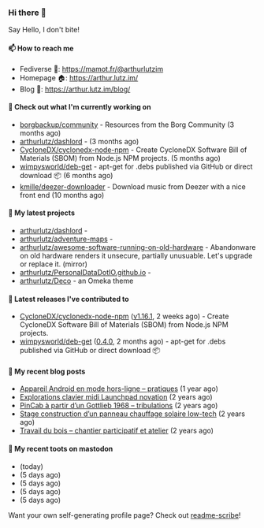 ### Hi there 👋

Say Hello, I don't bite!

#### 📫 How to reach me

- Fediverse 🐘: https://mamot.fr/@arthurlutzim
- Homepage 🏠: https://arthur.lutz.im/
- Blog 📰: https://arthur.lutz.im/blog/

#### 👷 Check out what I'm currently working on

- [borgbackup/community](https://github.com/borgbackup/community) - Resources from the Borg Community (3 months ago)
- [arthurlutz/dashlord](https://github.com/arthurlutz/dashlord) -  (3 months ago)
- [CycloneDX/cyclonedx-node-npm](https://github.com/CycloneDX/cyclonedx-node-npm) - Create CycloneDX Software Bill of Materials (SBOM) from Node.js NPM projects.  (5 months ago)
- [wimpysworld/deb-get](https://github.com/wimpysworld/deb-get) - apt-get for .debs published via GitHub or direct download 📦 (6 months ago)
- [kmille/deezer-downloader](https://github.com/kmille/deezer-downloader) - Download music from Deezer with a nice front end (10 months ago)

#### 🌱 My latest projects

- [arthurlutz/dashlord](https://github.com/arthurlutz/dashlord) - 
- [arthurlutz/adventure-maps](https://github.com/arthurlutz/adventure-maps) - 
- [arthurlutz/awesome-software-running-on-old-hardware](https://github.com/arthurlutz/awesome-software-running-on-old-hardware) - Abandonware on old hardware renders it unsecure, partially unusuable. Let&#39;s upgrade or replace it. (mirror)
- [arthurlutz/PersonalDataDotIO.github.io](https://github.com/arthurlutz/PersonalDataDotIO.github.io) - 
- [arthurlutz/Deco](https://github.com/arthurlutz/Deco) - an Omeka theme

#### 🔭 Latest releases I've contributed to

- [CycloneDX/cyclonedx-node-npm](https://github.com/CycloneDX/cyclonedx-node-npm) ([v1.16.1](https://github.com/CycloneDX/cyclonedx-node-npm/releases/tag/v1.16.1), 2 weeks ago) - Create CycloneDX Software Bill of Materials (SBOM) from Node.js NPM projects. 
- [wimpysworld/deb-get](https://github.com/wimpysworld/deb-get) ([0.4.0](https://github.com/wimpysworld/deb-get/releases/tag/0.4.0), 2 months ago) - apt-get for .debs published via GitHub or direct download 📦

#### 📜 My recent blog posts

- [Appareil Android en mode hors-ligne – pratiques](https://arthur.lutz.im/blog/2022/10/17/appareil-android-en-mode-hors-ligne-pratiques/) (1 year ago)
- [Explorations clavier midi Launchpad novation](https://arthur.lutz.im/blog/2022/02/28/explorations-clavier-midi-launchpad-novation/) (2 years ago)
- [PinCab à partir d’un Gottlieb 1968 – tribulations](https://arthur.lutz.im/blog/2022/02/27/pincab-a-partir-dun-gottlieb-1968-tribulations/) (2 years ago)
- [Stage construction d’un panneau chauffage solaire low-tech](https://arthur.lutz.im/blog/2022/02/27/stage-construction-dun-panneau-chauffage-solaire-low-tech/) (2 years ago)
- [Travail du bois – chantier participatif et atelier](https://arthur.lutz.im/blog/2022/02/24/travail-du-bois-chantier-participatif-et-atelier/) (2 years ago)

#### 🐘 My recent toots on mastodon

- [](https://mamot.fr/@arthurlutzim/111851132418796303) (today)
- [](https://mamot.fr/@arthurlutzim/111823000604929179) (5 days ago)
- [](https://mamot.fr/@arthurlutzim/111822994970491464) (5 days ago)
- [](https://mamot.fr/@arthurlutzim/111822667600866631) (5 days ago)
- [](https://mamot.fr/@arthurlutzim/111822435716609718) (5 days ago)

Want your own self-generating profile page? Check out [readme-scribe](https://github.com/muesli/readme-scribe)!

